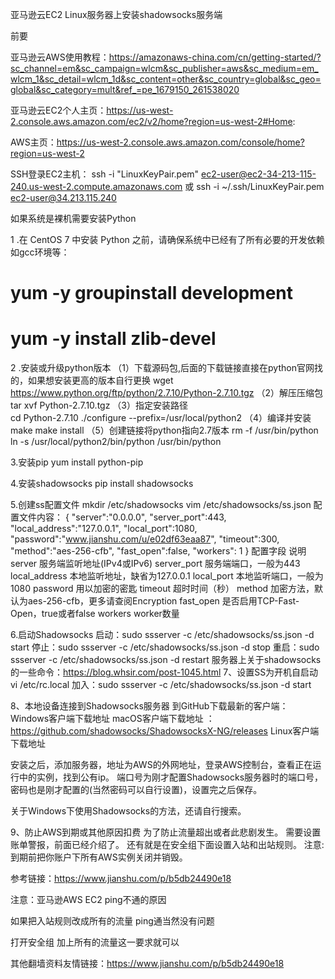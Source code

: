 亚马逊云EC2 Linux服务器上安装shadowsocks服务端

前要

亚马逊云AWS使用教程：https://amazonaws-china.com/cn/getting-started/?sc_channel=em&sc_campaign=wlcm&sc_publisher=aws&sc_medium=em_wlcm_1&sc_detail=wlcm_1d&sc_content=other&sc_country=global&sc_geo=global&sc_category=mult&ref_=pe_1679150_261538020

亚马逊云EC2个人主页：https://us-west-2.console.aws.amazon.com/ec2/v2/home?region=us-west-2#Home:

AWS主页：https://us-west-2.console.aws.amazon.com/console/home?region=us-west-2

SSH登录EC2主机：
ssh -i "LinuxKeyPair.pem" ec2-user@ec2-34-213-115-240.us-west-2.compute.amazonaws.com
或 ssh -i ~/.ssh/LinuxKeyPair.pem ec2-user@34.213.115.240

如果系统是裸机需要安装Python

1 .在 CentOS 7 中安装 Python 之前，请确保系统中已经有了所有必要的开发依赖如gcc环境等：
# yum -y groupinstall development
# yum -y install zlib-devel
2 .安装或升级python版本
（1）下载源码包,后面的下载链接直接在python官网找的，如果想安装更高的版本自行更换
     wget https://www.python.org/ftp/python/2.7.10/Python-2.7.10.tgz
（2）解压压缩包        
     tar xvf Python-2.7.10.tgz
（3）指定安装路径     
     cd Python-2.7.10
     ./configure --prefix=/usr/local/python2
（4）编译并安装
     make
     make install
（5）创建链接将python指向2.7版本
     rm -f /usr/bin/python
     ln -s /usr/local/python2/bin/python /usr/bin/python

3.安装pip
     yum install python-pip

4.安装shadowsocks
     pip install shadowsocks

5.创建ss配置文件 
     mkdir /etc/shadowsocks
     vim /etc/shadowsocks/ss.json
     配置文件内容：
     {     "server":"0.0.0.0",     "server_port":443,     "local_address":"127.0.0.1",     "local_port":1080,     "password":"www.jianshu.com/u/e02df63eaa87",     "timeout":300,     "method":"aes-256-cfb",     "fast_open":false,     "workers": 1     }
配置字段	说明
server	服务端监听地址(IPv4或IPv6)
server_port	服务端端口，一般为443
local_address	本地监听地址，缺省为127.0.0.1
local_port	本地监听端口，一般为1080
password	用以加密的密匙
timeout	超时时间（秒）
method	加密方法，默认为aes-256-cfb，更多请查阅Encryption 
fast_open	是否启用TCP-Fast-Open，true或者false
workers	
worker数量

6.启动Shadowsocks
启动：sudo ssserver -c /etc/shadowsocks/ss.json -d start 停止：sudo ssserver -c /etc/shadowsocks/ss.json -d stop 重启：sudo ssserver -c /etc/shadowsocks/ss.json -d restart
服务器上关于shadowsocks的一些命令：https://blog.whsir.com/post-1045.html
7、设置SS为开机自启动
 vi /etc/rc.local
加入：sudo ssserver -c /etc/shadowsocks/ss.json -d start

8、本地设备连接到Shadowsocks服务器
到GitHub下载最新的客户端：
Windows客户端下载地址
macOS客户端下载地址 ：https://github.com/shadowsocks/ShadowsocksX-NG/releases
Linux客户端下载地址

安装之后，添加服务器，地址为AWS的外网地址，登录AWS控制台，查看正在运行中的实例，找到公有ip。 端口号为刚才配置Shadowsocks服务器时的端口号，密码也是刚才配置的(当然密码可以自行设置)，设置完之后保存。

关于Windows下使用Shadowsocks的方法，还请自行搜索。

9、防止AWS到期或其他原因扣费
为了防止流量超出或者此悲剧发生。
需要设置账单警报，前面已经介绍了。
还有就是在安全组下面设置入站和出站规则。
注意: 到期前把你账户下所有AWS实例关闭并销毁。



参考链接：https://www.jianshu.com/p/b5db24490e18


注意：亚马逊AWS EC2 ping不通的原因

如果把入站规则改成所有的流量 ping通当然没有问题



打开安全组 加上所有的流量这一要求就可以







其他翻墙资料友情链接：https://www.jianshu.com/p/b5db24490e18
